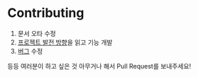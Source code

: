 # Contributing

1. 문서 오타 수정
2. [프로젝트 발전 방향](./ROADMAP.md)을 읽고 기능 개발
3. [버그](https://github.com/rhea-so/SVSE5-PCB-Remake/issues) 수정

등등 여러분이 하고 싶은 것 아무거나 해서 Pull Request를 보내주세요!
